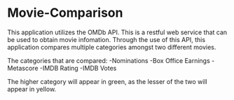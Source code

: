 # Movie-Comparison
This application utilizes the OMDb API. This is a restful web service that can be used to obtain movie infomation. Through the use of this API, this application
compares multiple categories amongst two different movies. 

The categories that are compared: 
-Nominations
-Box Office Earnings
-Metascore
-IMDB Rating
-IMDB Votes

The higher category will appear in green, as the lesser of the two will appear in yellow. 

